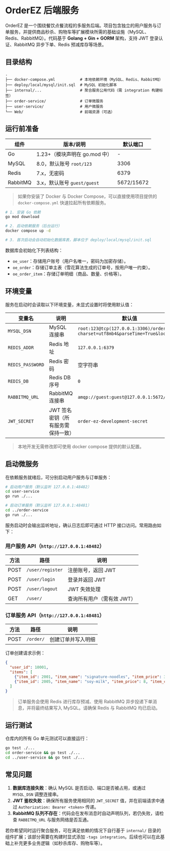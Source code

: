 # OrderEZ 后端服务

OrderEZ 是一个围绕餐饮点餐流程的多服务后端。项目包含独立的用户服务与订单服务，并提供商品秒杀、购物车等扩展模块所需的基础设施（MySQL、Redis、RabbitMQ）。代码基于 **Golang + Gin + GORM** 架构，支持 JWT 登录认证、RabbitMQ 异步下单、Redis 预减库存等场景。

## 目录结构

```
.
├── docker-compose.yml           # 本地依赖环境（MySQL、Redis、RabbitMQ）
├── deploy/local/mysql/init.sql  # MySQL 初始化脚本
├── internal/...                 # 聚合服务公用代码（需 integration 构建标签）
├── order-service/               # 订单微服务
├── user-service/                # 用户微服务
└── Web/                         # 前端资源（可选）
```

## 运行前准备

| 组件      | 版本/说明                          | 默认端口 |
|-----------|------------------------------------|----------|
| Go        | 1.23+（模块声明在 go.mod 中）       | -        |
| MySQL     | 8.0，默认账号 `root/123`           | 3306     |
| Redis     | 7.x，无密码                         | 6379     |
| RabbitMQ  | 3.x，默认账号 `guest/guest`        | 5672/15672 |

> 如果你安装了 Docker 与 Docker Compose，可以直接使用项目提供的 `docker-compose.yml` 快速拉起所有依赖服务。

```bash
# 1. 安装 Go 依赖
go mod download

# 2. 启动依赖服务（后台运行）
docker compose up -d

# 3. 首次启动会自动初始化数据库表，脚本位于 deploy/local/mysql/init.sql
```

数据库会初始化下列表结构：

- `oe_user`：存储用户账号（用户名唯一，密码为加密存储）。
- `oe_order`：存储订单主表（雪花算法生成的订单号，按用户唯一约束）。
- `oe_order_item`：存储订单明细（商品、数量、价格等）。

## 环境变量

服务在启动时会读取以下环境变量，未显式设置时将使用默认值：

| 变量名         | 说明                                  | 默认值 |
|----------------|---------------------------------------|--------|
| `MYSQL_DSN`    | MySQL 连接串                          | `root:123@tcp(127.0.0.1:3306)/order_ez?charset=utf8mb4&parseTime=True&loc=Local` |
| `REDIS_ADDR`   | Redis 地址                            | `127.0.0.1:6379` |
| `REDIS_PASSWORD` | Redis 密码                          | 空字符串 |
| `REDIS_DB`     | Redis DB 序号                         | `0` |
| `RABBITMQ_URL` | RabbitMQ 连接串                       | `amqp://guest:guest@127.0.0.1:5672/` |
| `JWT_SECRET`   | JWT 签名密钥（所有服务需保持一致）     | `order-ez-development-secret` |

> 本地开发无需修改即可使用 docker compose 提供的默认配置。

## 启动微服务

在依赖服务就绪后，可分别启动用户服务与订单服务：

```bash
# 启动用户服务（默认监听 127.0.0.1:48482）
cd user-service
go run ./...

# 启动订单服务（默认监听 127.0.0.1:48481）
cd ../order-service
go run ./...
```

服务启动时会输出监听地址，确认日志后即可通过 HTTP 接口访问。常用路由如下：

### 用户服务 API（`http://127.0.0.1:48482`）

| 方法 | 路径          | 说明         |
|------|---------------|--------------|
| POST | `/user/register` | 注册账号，返回 JWT |
| POST | `/user/login`    | 登录并返回 JWT |
| POST | `/user/logout`   | JWT 失效处理 |
| GET  | `/user/`         | 查询所有用户（需有效 JWT） |

### 订单服务 API（`http://127.0.0.1:48481`）

| 方法 | 路径     | 说明                 |
|------|----------|----------------------|
| POST | `/order/` | 创建订单并写入明细 |

订单创建请求示例：

```json
{
  "user_id": 10001,
  "items": [
    {"item_id": 2001, "item_name": "signature-noodles", "item_price": 32, "item_count": 2},
    {"item_id": 2005, "item_name": "soy-milk", "item_price": 8, "item_count": 1}
  ]
}
```

> 订单服务会使用 Redis 进行库存预减、使用 RabbitMQ 异步投递下单消息，并将最终结果写入 MySQL。请确保 Redis 与 RabbitMQ 均已启动。

## 运行测试

仓库内的所有 Go 单元测试可以直接运行：

```bash
go test ./...
cd order-service && go test ./...
cd ../user-service && go test ./...
```

## 常见问题

1. **数据库连接失败**：确认 MySQL 是否启动、端口是否被占用，或通过 `MYSQL_DSN` 调整连接串。
2. **JWT 鉴权失败**：确保所有服务使用相同的 `JWT_SECRET` 值，并在前端请求中通过 `Authorization: Bearer <token>` 传递。
3. **RabbitMQ 队列不存在**：代码会在发布消息时自动声明队列，若仍失败，请检查 `RABBITMQ_URL` 与服务网络是否互通。

若你希望同时运行聚合服务，可在满足依赖的情况下自行基于 `internal/` 目录的组件扩展；该部分需要在构建时显式添加 `-tags integration`。后续也可以在此基础上补充更多业务逻辑（如秒杀库存、购物车等）。

